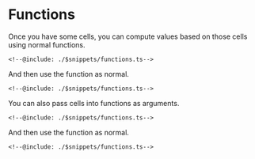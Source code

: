 # Functions

Once you have some cells, you can compute values based on those cells using normal functions.

```snippet {#simple-function}
<!--@include: ./$snippets/functions.ts-->
```

And then use the function as normal.

```snippet {#use-as-normal}
<!--@include: ./$snippets/functions.ts-->
```

You can also pass cells into functions as arguments.

```snippet {#cells-as-arguments}
<!--@include: ./$snippets/functions.ts-->
```

And then use the function as normal.

```snippet {#use-cell-arguments-as-normal}
<!--@include: ./$snippets/functions.ts-->
```
